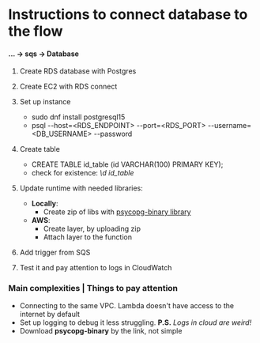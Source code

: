 # Instructions to connect database to the flow
#### ... -> sqs -> Database
1. Create RDS database with Postgres
2. Create EC2 with RDS connect
3. Set up instance 
   - sudo dnf install postgresql15
   - psql --host=<RDS_ENDPOINT> --port=<RDS_PORT> --username=<DB_USERNAME> --password
4. Create table 
   - CREATE TABLE id_table (id VARCHAR(100) PRIMARY KEY);
   - check for existence: *\d id_table*

5. Update runtime with needed libraries:
   - **Locally**:
     - Create zip of libs with [psycopg-binary library](https://awstip.com/example-of-deploying-of-psycopg2-binary-python-package-as-an-aws-lambda-layer-aef4953ed8d4)
   - **AWS**:
     - Create layer, by uploading zip
     - Attach layer to the function
6. Add trigger from SQS
7. Test it and pay attention to logs in CloudWatch


### Main complexities | Things to pay attention
- Connecting to the same VPC. Lambda doesn't have access to the internet by default
- Set up logging to debug it less struggling.  **P.S.** *Logs in cloud are weird!*
- Download **psycopg-binary** by the link, not simple 
